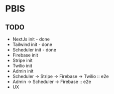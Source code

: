# PBIS

## TODO
- NextJs init - done
- Tailwind init - done
- Scheduler init - done
- Firebase init 
- Stripe init
- Twilio init
- Admin init
- Scheduler -> Stripe -> Firebase -> Twilio :: e2e
- Admin -> Scheduler -> Firebase :: e2e
- UX  